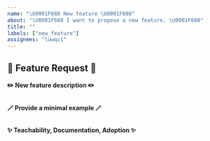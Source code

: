 ```yaml
---
name: "\U0001F680 New feature \U0001F680"
about: "\U0001F680 I want to propose a new feature. \U0001F680"
title: ""
labels: ["new_feature"]
assignees: "luwqz1"
---
```


## 🚀 Feature Request 🚀

**✏️ New feature description ✏️**
<!-- A clear and concise description. Ex. -->
```
```

**🪄 Provide a minimal example 🪄**
<!-- A small code sample that will demonstrate your feature. -->
```python
```

**✨ Teachability, Documentation, Adoption ✨**
<!-- If you can, explain how users will be able to use this and possibly write out a version the docs. -->

